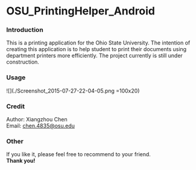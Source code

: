 # OSU_PrintingHelper_Android 

### Introduction
This is a printing application for the Ohio State University.
The intention of creating this application is to help student to 
print their documents using department printers more efficiently. 
The project currently is still under construction.

### Usage

![](./Screenshot_2015-07-27-22-04-05.png =100x20)



### Credit
Author: Xiangzhou Chen <br/>
Email: chen.4835@osu.edu <br/>

### Other
If you like it, please feel free to recommend to your friend. </br>
**Thank you!**
